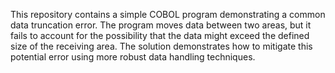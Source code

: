 This repository contains a simple COBOL program demonstrating a common data truncation error. The program moves data between two areas, but it fails to account for the possibility that the data might exceed the defined size of the receiving area.  The solution demonstrates how to mitigate this potential error using more robust data handling techniques.